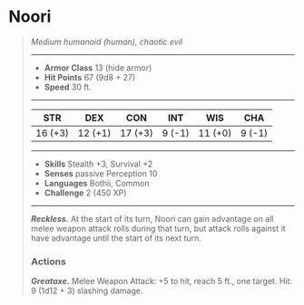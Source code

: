 # Noori
>*Medium humanoid (human), chaotic evil*
>___
>- **Armor Class** 13 (hide armor)
>- **Hit Points** 67 (9d8 + 27)
>- **Speed** 30 ft.
>___
>|STR|DEX|CON|INT|WIS|CHA|
>|:---:|:---:|:---:|:---:|:---:|:---:|
>|16 (+3)|12 (+1)|17 (+3)|9 (-1)|11 (+0)|9 (-1)|
>___
>- **Skills** Stealth +3, Survival +2
>- **Senses** passive Perception 10
>- **Languages** Bothii, Common
>- **Challenge** 2 (450 XP)
>___
>***Reckless.*** At the start of its turn, Noori can gain advantage on all melee weapon attack rolls during that turn, but attack rolls against it have advantage until the start of its next turn.  
>
>### Actions
>***Greataxe.*** Melee Weapon Attack: +5 to hit, reach 5 ft., one target. Hit: 9 (1d12 + 3) slashing damage.
